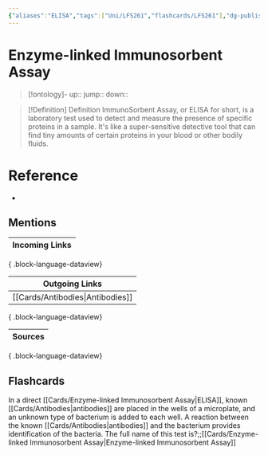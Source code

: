 ```yaml
---
{"aliases":"ELISA","tags":["Uni/LFS261","flashcards/LFS261"],"dg-publish":true,"permalink":"/cards/enzyme-linked-immunosorbent-assay/","dgPassFrontmatter":true}
---
```


# Enzyme-linked Immunosorbent Assay

> [!ontology]-
> up:: 
> jump:: 
> down:: 

> [!Definition] Definition
> ImmunoSorbent Assay, or ELISA for short, is a laboratory test used to detect and measure the presence of specific proteins in a sample. It's like a super-sensitive detective tool that can find tiny amounts of certain proteins in your blood or other bodily fluids.

# Reference

- 

## Mentions

| Incoming Links |
| -------------- |

{ .block-language-dataview}

| Outgoing Links                      |
| ----------------------------------- |
| [[Cards/Antibodies\|Antibodies]] |

{ .block-language-dataview}

| Sources |
| ------- |

{ .block-language-dataview}

## Flashcards

In a direct [[Cards/Enzyme-linked Immunosorbent Assay\|ELISA]], known [[Cards/Antibodies\|antibodies]] are placed in the wells of a microplate, and an unknown type of bacterium is added to each well. A reaction between the known [[Cards/Antibodies\|antibodies]] and the bacterium provides identification of the bacteria. The full name of this test is?;;[[Cards/Enzyme-linked Immunosorbent Assay\|Enzyme-linked Immunosorbent Assay]]
<!--SR:!2024-05-16,1,210-->